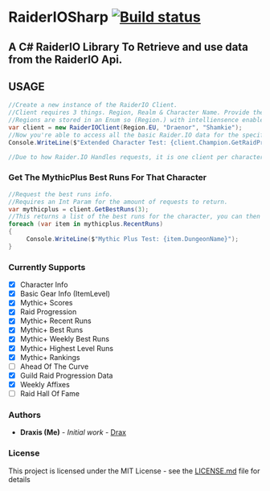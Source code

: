# RaiderIOSharp [![Build status](https://ci.appveyor.com/api/projects/status/8jpbajkl2btl9xkt?svg=true)](https://ci.appveyor.com/project/joelp53/raideriosharp)

## A C# RaiderIO Library To Retrieve and use data from the RaiderIO Api. 

## USAGE
```cs
//Create a new instance of the RaiderIO Client.
//Client requires 3 things. Region, Realm & Character Name. Provide them as below.
//Regions are stored in an Enum so (Region.) with intelliensence enabled should display all availble regions.
var client = new RaiderIOClient(Region.EU, "Draenor", "Shamkie");
//Now you're able to access all the basic Raider.IO data for the specified user.
Console.WriteLine($"Extended Character Test: {client.Champion.GetRaidProgression.Uldir.Summary}");

//Due to how Raider.IO Handles requests, it is one client per character request for now. This may change in future.
```
### Get The MythicPlus Best Runs For That Character
```cs
//Request the best runs info.
//Requires an Int Param for the amount of requests to return.
var mythicplus = client.GetBestRuns(3);
//This returns a list of the best runs for the character, you can then do whatever you like with it.
foreach (var item in mythicplus.RecentRuns)
{
     Console.WriteLine($"Mythic Plus Test: {item.DungeonName}");
}
```
### Currently Supports
- [x] Character Info
- [x] Basic Gear Info (ItemLevel)
- [x] Mythic+ Scores
- [x] Raid Progression
- [x] Mythic+ Recent Runs
- [x] Mythic+ Best Runs
- [x] Mythic+ Weekly Best Runs
- [x] Mythic+ Highest Level Runs
- [x] Mythic+ Rankings
- [ ] Ahead Of The Curve
- [x] Guild Raid Progression Data
- [x] Weekly Affixes
- [ ] Raid Hall Of Fame

### Authors

* **Draxis (Me)** - *Initial work* - [Drax](https://github.com/joelp53/)

### License

This project is licensed under the MIT License - see the [LICENSE.md](LICENSE.md) file for details

